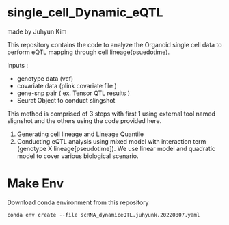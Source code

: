 # single_cell_Dynamic_eQTL
made by Juhyun Kim

This repository contains the code to analyze the Organoid single cell data to perform eQTL mapping through cell lineage(psuedotime). 

Inputs :
* genotype data (vcf)
* covariate data (plink covariate file )
* gene-snp pair ( ex. Tensor QTL results )
* Seurat Object to conduct slingshot

This method is comprised of 3 steps with first 1 using external tool named slignshot and the others using the code provided here.

1. Generating cell lineage and Lineage Quantile
2. Conducting eQTL analysis using mixed model with interaction term (genotype X lineage[pseudotime]). We use linear model and quadratic model to cover various biological scenario.

# Make Env
Download conda environment from this repository
```shell
conda env create --file scRNA_dynamiceQTL.juhyunk.20220807.yaml
```





